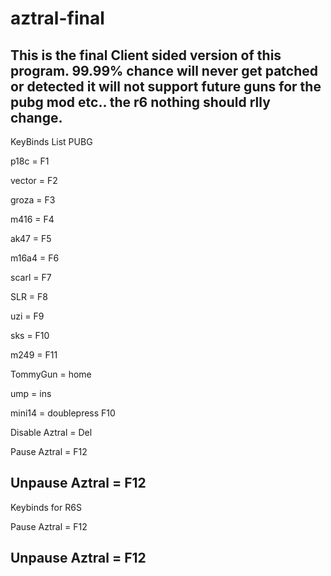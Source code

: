 # aztral-final
This is the final Client sided version of this program. 99.99% chance will never get patched or detected it will not support future guns for the pubg mod etc.. the r6 nothing should rlly change.   
-----------------------------------

KeyBinds List PUBG

p18c = F1

vector = F2


groza = F3

m416 = F4

ak47 = F5

m16a4 = F6

scarl = F7

SLR = F8

uzi = F9

sks = F10

m249 = F11

TommyGun = home

ump = ins

mini14 = doublepress F10

Disable Aztral = Del

Pause Aztral = F12

Unpause Aztral = F12
------------------------------------

Keybinds for R6S


Pause Aztral = F12

Unpause Aztral = F12
-------------------------------------
